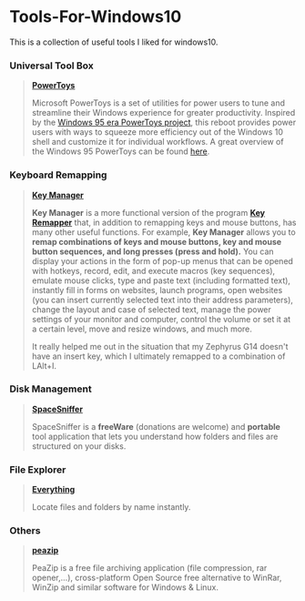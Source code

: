 # Tools-For-Windows10

This is a collection of useful tools I liked for windows10.

### Universal Tool Box

> **[PowerToys](https://github.com/microsoft/PowerToys/releases/tag/v0.25.0)**
>
> Microsoft PowerToys is a set of utilities for power users to tune and streamline their Windows experience for greater productivity. Inspired by the [Windows 95 era PowerToys project](https://en.wikipedia.org/wiki/Microsoft_PowerToys), this reboot provides power users with ways to squeeze more efficiency out of the Windows 10 shell and customize it for individual workflows. A great overview of the Windows 95 PowerToys can be found [here](https://socket3.wordpress.com/2016/10/22/using-windows-95-powertoys/).

### Keyboard Remapping

> **[Key Manager](https://atnsoft.com/keymanager/)**
>
> **Key Manager** is a more functional version of the program [**Key Remapper**](https://atnsoft.com/keyremapper/) that, in addition to remapping keys and mouse buttons, has many other useful functions. For example, **Key Manager** allows you to **remap combinations of keys and mouse buttons, key and mouse button sequences, and long presses (press and hold).** You can display your actions in the form of pop-up menus that can be opened with hotkeys, record, edit, and execute macros (key sequences), emulate mouse clicks, type and paste text (including formatted text), instantly fill in forms on websites, launch programs, open websites (you can insert currently selected text into their address parameters), change the layout and case of selected text, manage the power settings of your monitor and computer, control the volume or set it at a certain level, move and resize windows, and much more.
>
> It really helped me out in the situation that my Zephyrus G14 doesn't have an insert key, which I ultimately remapped to a combination of LAlt+I.

### Disk Management

> **[SpaceSniffer](http://www.uderzo.it/main_products/space_sniffer/)**
>
> SpaceSniffer is a **freeWare** (donations are welcome) and **portable** tool application that lets you understand how folders and files are structured on your disks. 

### File Explorer

> **[Everything](https://www.voidtools.com/)**
>
> Locate files and folders by name instantly.

### Others

> **[peazip](https://peazip.github.io/peazip-64bit.html)**
>
> PeaZip is a free file archiving application (file compression, rar opener,...), cross-platform Open Source free alternative to WinRar, WinZip and similar software for Windows & Linux.